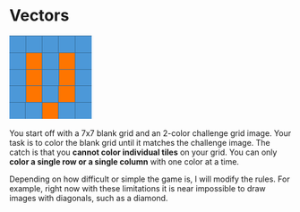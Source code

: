 # Vectors

![Imagine a Grid...](/Vectors/Assets.xcassets/grid_logo.imageset/grid.png)

You start off with a 7x7 blank grid and an 2-color challenge grid image. 
Your task is to color the blank grid until it matches the challenge image. 
The catch is that you __cannot color individual tiles__ on your grid. You can 
only __color a single row or a single column__ with one color at a time.

Depending on how difficult or simple the game is, I will modify the rules.
For example, right now with these limitations it is near impossible to draw 
images with diagonals, such as a diamond.

